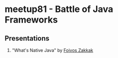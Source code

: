 # meetup81 - Battle of Java Frameworks

## Presentations

1. "What's Native Java" by [Foivos Zakkak](https://foivos.zakkak.net/)
